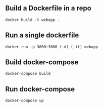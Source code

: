 ## Build a Dockerfile in a repo
`docker build -t webapp .`

## Run a single dockerfile
`docker run -p 3000:3000 (-d) (-it) webapp`


## Build docker-compose
`docker-compose build`


## Run docker-compose
`docker-compose up`
